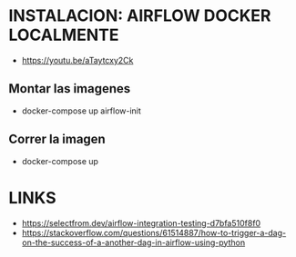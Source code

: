 # INSTALACION: AIRFLOW DOCKER LOCALMENTE

- https://youtu.be/aTaytcxy2Ck

## Montar las imagenes

- docker-compose up airflow-init

## Correr la imagen

- docker-compose up

# LINKS

- https://selectfrom.dev/airflow-integration-testing-d7bfa510f8f0
- https://stackoverflow.com/questions/61514887/how-to-trigger-a-dag-on-the-success-of-a-another-dag-in-airflow-using-python
